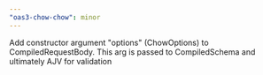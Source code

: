 ```yaml
---
"oas3-chow-chow": minor
---
```


Add constructor argument "options" (ChowOptions) to CompiledRequestBody. This arg is passed to CompiledSchema and ultimately AJV for validation

